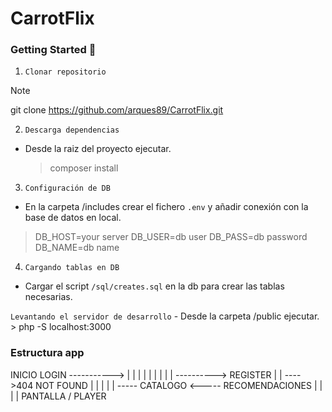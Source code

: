 # CarrotFlix

### Getting Started 🌟
1. `Clonar repositorio`
  > [!NOTE]
  > git clone https://github.com/arques89/CarrotFlix.git

2. `Descarga dependencias`
  - Desde la raiz del proyecto ejecutar.
    > composer install

3. `Configuración de DB`
  - En la carpeta /includes crear el fichero `.env` y añadir conexión con la base de datos en local.

  > DB_HOST=your server
  > DB_USER=db user
  > DB_PASS=db password
  > DB_NAME=db name

4. `Cargando tablas en DB`
  - Cargar el script `/sql/creates.sql` en la db para crear las tablas necesarias.

`Levantando el servidor de desarrollo`
    - Desde la carpeta /public ejecutar.
      > php -S localhost:3000


### Estructura app

INICIO          LOGIN ----------->
  |               |               |
  |               |               |
  |               |               |
  ----------> REGISTER            |
                                  |
   ---->404 NOT FOUND             |
                                  |
                                  |
                                  |
                                  |
      ----- CATALOGO <----- RECOMENDACIONES
      |
      |
      |
      | PANTALLA / PLAYER
